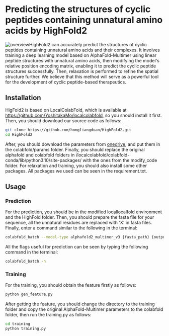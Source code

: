 # Predicting the structures of cyclic peptides containing unnatural amino acids by HighFold2

![overview](./util/overview.png)HighFold2 can accurately predict the structures of cyclic peptides containing unnatural amino acids and their complexes. It involves training a deep learning model based on AlphaFold-Multimer using linear peptide structures with unnatural amino acids, then modifying the model's relative position encoding matrix, enabling it to predict the cyclic peptide structures successfully. Then, relaxation is performed to refine the spatial structure further. We believe that this method will serve as a powerful tool for the development of cyclic peptide-based therapeutics.

## Installation

HigFold2 is based on LocalColabFold, which is available at https://github.com/YoshitakaMo/localcolabfold, so you should install it first. Then, you should download our source code as follows:

```bash
git clone https://github.com/hongliangduan/HighFold2.git
cd HighFold2
```

After, you should download the parameters from [onedrive](https://1drv.ms/f/c/a6a575f7399b61f9/Ejavf9uTnRBHhQAVQWKhJ7wBzV7-vsIecRnZ3DovnfV_Cg?e=nbO0N3), and put them in the colabfold/params folder. Finally, you should replace the original alphafold and colabfold folders in /localcolabfold/colabfold-conda/lib/python3.10/site-packages/ with the ones from the modify\_code folder. For relaxation and training, you should also install some other packages. All packages we used can be seen in the requirement.txt.

## Usage

### Prediction

For the prediction, you should be in the modified locallocalfold environment and the HighFold folder. Then, you should prepare the fasta file for your sequence, all the unnatural residues are replaced with 'X' in fasta files. Finally, enter a command similar to the following in the terminal:

```bash
colabfold_batch --model-type alphafold2_multimer_v3 {fasta_path} {output_path} --unnatural_residue {unnatural_amino_acids} --flag-cyclic-peptide 1 --flag-nc 1 --amber
```

All the flags useful for prediction can be seen by typing the following command in the terminal:

```bash
colabfold_batch -h
```

### Training

For the training, you should obtain the feature firstly as follows:

```bash
python gen_feature.py
```

After getting the feature, you should change the directory to the training folder and copy the original AlphaFold-Multimer parameters to the colabfold folder, then run the training.py as follows:

```bash
cd training
python training.py
```
